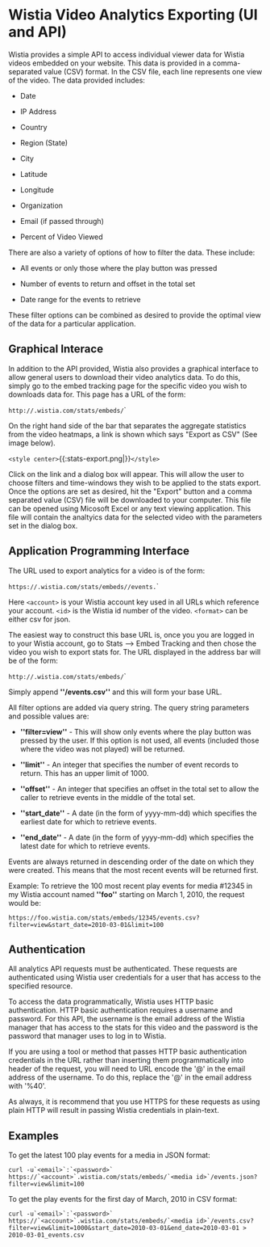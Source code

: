 #  Wistia Video Analytics Exporting (UI and API)

Wistia provides a simple API to access individual viewer data for Wistia videos embedded on your website.  This data is provided in a comma-separated value (CSV) format.  In the CSV file, each line represents one view of the video.  The data provided includes:


*  Date

*  IP Address

*  Country

*  Region (State)

*  City

*  Latitude

*  Longitude

*  Organization

*  Email (if passed through)

*  Percent of Video Viewed

There are also a variety of options of how to filter the data.  These include:


*  All events or only those where the play button was pressed

*  Number of events to return and offset in the total set

*  Date range for the events to retrieve

These filter options can be combined as desired to provide the optimal view of the data for a particular application.

## Graphical Interace

In addition to the API provided, Wistia also provides a graphical interface to allow general users to download their video analytics data.  To do this, simply go to the embed tracking page for the specific video you wish to downloads data for.  This page has a URL of the form: 

`http://`<account>`.wistia.com/stats/embeds/`<id>`

On the right hand side of the bar that separates the aggregate statistics from the video heatmaps, a link is shown which says "Export as CSV" (See image below).  

`<style center>`{{:stats-export.png|}}`</style>`

Click on the link and a dialog box will appear.  This will allow the user to choose filters and time-windows they wish to be applied to the stats export. Once the options are set as desired, hit the "Export" button and a comma separated value (CSV) file will be downloaded to your computer.  This file can be opened using Micosoft Excel or any text viewing application.  This file will contain the analtyics data for the selected video with the parameters set in the dialog box.
## Application Programming Interface

The URL used to export analytics for a video is of the form:

`https://`<account>`.wistia.com/stats/embeds/`<id>`/events.`<format>`

Here `<account>` is your Wistia account key used in all URLs which reference your account.  `<id>` is the Wistia id number of the video. `<format>` can be either csv for json.

The easiest way to construct this base URL is, once you you are logged in to your Wistia account, go to Stats --> Embed Tracking and then chose the video you wish to export stats for.  The URL displayed in the address bar will be of the form:

`http://`<account>`.wistia.com/stats/embeds/`<id>`

Simply append **''/events.csv''** and this will form your base URL.

All filter options are added via query string.  The query string parameters and possible values are:


*  **''filter=view''** - This will show only events where the play button was pressed by the user.  If this option is not used, all events (included those where the video was not played) will be returned.

*  **''limit''** - An integer that specifies the number of event records to return.  This has an upper limit of 1000.

*  **''offset''** - An integer that specifies an offset in the total set to allow the caller to retrieve events in the middle of the total set.

*  **''start_date''** - A date (in the form of yyyy-mm-dd) which specifies the earliest date for which to retrieve events.

*  **''end_date''** - A date (in the form of yyyy-mm-dd) which specifies the latest date for which to retrieve events.

Events are always returned in descending order of the date on which they were created.  This means that the most recent events will be returned first.

Example:  To retrieve the 100 most recent play events for media #12345 in my Wistia account named **''foo''** starting on March 1, 2010, the request would be:

`https://foo.wistia.com/stats/embeds/12345/events.csv?filter=view&start_date=2010-03-01&limit=100`

## Authentication

All analytics API requests must be authenticated.  These requests are authenticated using Wistia user credentials for a user that has access to the specified resource.  

To access the data programmatically, Wistia uses HTTP basic authentication.  HTTP basic authentication requires a username and password.  For this API, the username is the email address of the Wistia manager that has access to the stats for this video and the password is the password that manager uses to log in to Wistia.

If you are using a tool or method that passes HTTP basic authentication credentials in the URL rather than inserting them programmatically into header of the request, you will need to URL encode the '@' in the email address of the username.  To do this, replace the '@' in the email address with '%40'.

As always, it is recommend that you use HTTPS for these requests as using plain HTTP will result in passing Wistia credentials in plain-text.


## Examples

To get the latest 100 play events for a media in JSON format:

	
	curl -u`<email>`:`<password>` https://`<account>`.wistia.com/stats/embeds/`<media id>`/events.json?filter=view&limit=100


To get the play events for the first day of March, 2010 in CSV format:

	
	curl -u`<email>`:`<password>` https://`<account>`.wistia.com/stats/embeds/`<media id>`/events.csv?filter=view&limit=1000&start_date=2010-03-01&end_date=2010-03-01 > 2010-03-01_events.csv

